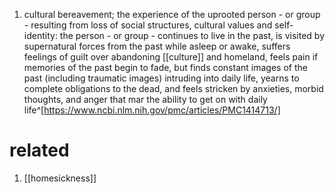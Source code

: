 1. cultural bereavement; the experience of the uprooted person - or group - resulting from loss of social structures, cultural values and self-identity: the person - or group - continues to live in the past, is visited by supernatural forces from the past while asleep or awake, suffers feelings of guilt over abandoning [[culture]] and homeland, feels pain if memories of the past begin to fade, but finds constant images of the past (including traumatic images) intruding into daily life, yearns to complete obligations to the dead, and feels stricken by anxieties, morbid thoughts, and anger that mar the ability to get on with daily life^[https://www.ncbi.nlm.nih.gov/pmc/articles/PMC1414713/]

# related
1. [[homesickness]]